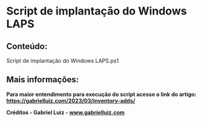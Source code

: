 # Script de implantação do Windows LAPS

## **Conteúdo:**

Script de implantação do Windows LAPS.ps1

## **Mais informações:**

**Para maior entendimento para execução do script acesse o link do artigo: https://gabrielluiz.com/2023/03/inventory-adds/**

**Créditos - Gabriel Luiz - www.gabrielluiz.com**
